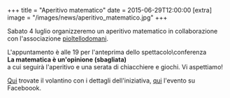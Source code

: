 +++
title = "Aperitivo matematico"
date = 2015-06-29T12:00:00
[extra]
image = "/images/news/aperitivo_matematico.jpg"
+++

Sabato 4 luglio organizzeremo un aperitivo matematico in collaborazione con l'associazione
 [pioltellodomani][1].

 L'appuntamento è alle 19 per l'anteprima dello spettacolo\conferenza <br/>
 **La matematica è un'opinione (sbagliata)**  <br/>
 a cui seguirà l'aperitivo e una serata di chiacchiere e giochi. Vi aspettiamo!

 [Qui][2] trovate il volantino con i dettagli dell'iniziativa, [qui][3] l'evento su Faceboook.

[1]: https://www.pioltellodomani.it/
[2]: /volantini/Matedabere.jpg
[3]: https://www.facebook.com/events/1611639745777833/

